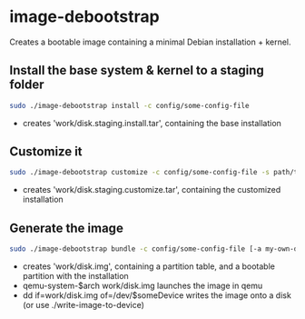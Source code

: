 image-debootstrap
=================

Creates a bootable image containing a minimal Debian installation + kernel.


Install the base system & kernel to a staging folder
----------------------------------------------------
```bash
sudo ./image-debootstrap install -c config/some-config-file
```
- creates 'work/disk.staging.install.tar', containing the base installation


Customize it
------------
```bash
sudo ./image-debootstrap customize -c config/some-config-file -s path/to/my-customization-scripts [-a my-own-disk.staging.tar]
```
- creates 'work/disk.staging.customize.tar', containing the customized installation

Generate the image
------------------
```bash
sudo ./image-debootstrap bundle -c config/some-config-file [-a my-own-disk.staging.tar]
```
- creates 'work/disk.img', containing a partition table, and a bootable partition with the installation
- qemu-system-$arch work/disk.img launches the image in qemu
- dd if=work/disk.img of=/dev/$someDevice writes the image onto a disk (or use ./write-image-to-device)


